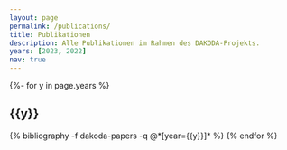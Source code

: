 ```yaml
---
layout: page
permalink: /publications/
title: Publikationen
description: Alle Publikationen im Rahmen des DAKODA-Projekts.
years: [2023, 2022]
nav: true
---
```

<!-- _pages/publications.md -->
<!---{% bibliography -f labpapers -q @*[year={{y}}]* %} --->

<div class="publications">

{%- for y in page.years %}
  <h2 class="year">{{y}}</h2>
  {% bibliography -f dakoda-papers -q @*[year={{y}}]* %}
{% endfor %}

</div>
